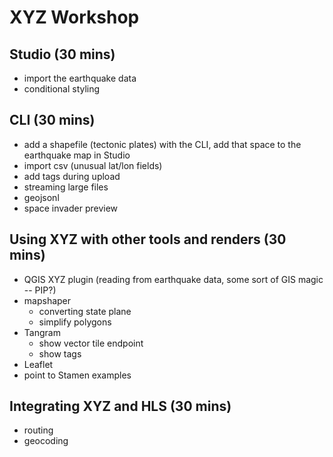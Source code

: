 # XYZ Workshop

## Studio (30 mins)

- import the earthquake data
- conditional styling

## CLI (30 mins)

- add a shapefile (tectonic plates) with the CLI, add that space to the earthquake map in Studio
- import csv (unusual lat/lon fields)
- add tags during upload
- streaming large files
- geojsonl 
- space invader preview


## Using XYZ with other tools and renders (30 mins)

- QGIS XYZ plugin (reading from earthquake data, some sort of GIS magic -- PIP?)
- mapshaper
  - converting state plane
  - simplify polygons
- Tangram
  - show vector tile endpoint
  - show tags
- Leaflet
- point to Stamen examples

## Integrating XYZ and HLS (30 mins)

- routing
- geocoding
